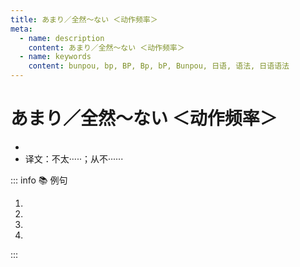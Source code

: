 ```yaml
---
title: あまり／全然～ない ＜动作频率＞
meta:
  - name: description
    content: あまり／全然～ない ＜动作频率＞
  - name: keywords
    content: bunpou, bp, BP, Bp, bP, Bunpou, 日语, 语法, 日语语法
---
```


# あまり／全然～ない ＜动作频率＞

* <grammer-content sentence="意义：表示动作执行的**频率**。**「あまり～ない」**表示动作**频率低**；**「[全然/ぜんぜん]～ない」**表示**频率为零**，从不进行该动作。" />
* 译文：不太·····；从不······

::: info :books: 例句

1. <grammer-content id='1-5-3-0' sentence="[私/わたし]は**あまり**[手紙/てがみ]を[書/か]か**ない**。" trans='我很少写信。' />
2. <grammer-content id='1-5-3-1' sentence="[私/わたし]は**[全然/ぜんぜん]**ハガキを[書/か]か**ない**。" trans='我从不写明信片。' />
3. <grammer-content id='1-5-3-2' sentence="[鈴木/すずき]さんは**あまり**カフェに[行/い]か**ない**。" trans='铃木不咋去咖啡店。' />
4. <grammer-content id='1-5-3-3' sentence="コーヒーは**[全然/ぜんぜん]**[飲/の]み**ません**。" trans='从不喝咖啡。' />

:::
